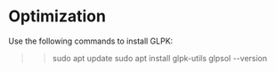 # Optimization

Use the following commands to install GLPK:
>> sudo apt update
>> sudo apt install glpk-utils
>> glpsol --version